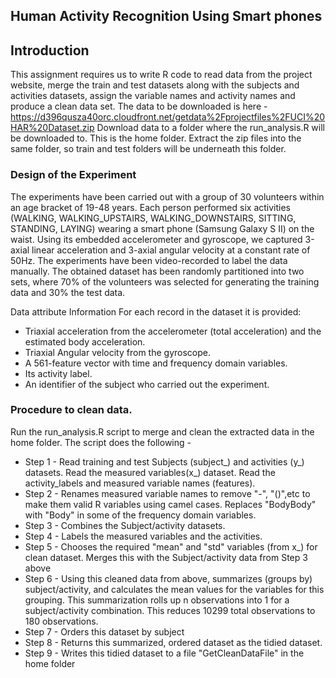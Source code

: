 ## Human Activity Recognition Using Smart phones
## Introduction

This assignment requires us to write R code to read data from the project website, merge the train and test
datasets along with the subjects and activities datasets, assign the variable names and activity names
and produce a clean data set. 
The data to be downloaded is here -
https://d396qusza40orc.cloudfront.net/getdata%2Fprojectfiles%2FUCI%20HAR%20Dataset.zip
Download data to a folder where the run_analysis.R will be downloaded to. This is the home folder. Extract the zip files into the same folder, so train and test folders will be underneath this folder.

### Design of the Experiment
The experiments have been carried out with a group of 30 volunteers within an age bracket of 19-48 years. Each person performed six activities (WALKING, WALKING_UPSTAIRS, WALKING_DOWNSTAIRS, SITTING, STANDING, LAYING) wearing a smart phone (Samsung Galaxy S II) on the waist. Using its embedded accelerometer and gyroscope, we captured 3-axial linear acceleration and 3-axial angular velocity at a constant rate of 50Hz. The experiments have been video-recorded to label the data manually. The obtained dataset has been randomly partitioned into two sets, where 70% of the volunteers was selected for generating the training data and 30% the test data. 

Data attribute Information
For each record in the dataset it is provided: 
- Triaxial acceleration from the accelerometer (total acceleration) and the estimated body acceleration. 
- Triaxial Angular velocity from the gyroscope. 
- A 561-feature vector with time and frequency domain variables. 
- Its activity label. 
- An identifier of the subject who carried out the experiment.

### Procedure to clean data.
Run the run_analysis.R script to merge and clean the extracted data in the home folder. The script does the following -

* Step 1 - Read training and test Subjects (subject_) and activities (y_) datasets. Read the measured variables(x_) dataset. Read the activity_labels and measured variable names (features). 
* Step 2 - Renames measured variable names to remove "-", "()",etc to make them valid R variables using camel cases. Replaces "BodyBody" with "Body" in some of the frequency domain variables.
* Step 3 - Combines the Subject/activity datasets. 
* Step 4 - Labels the measured variables and the activities.
* Step 5 - Chooses the required "mean" and "std" variables (from x_) for clean dataset. Merges this with the Subject/activity data from Step 3 above
* Step 6 - Using this cleaned data from above, summarizes (groups by) subject/activity, and calculates the mean values for the variables for this grouping. This summarization rolls up n observations into 1 for a subject/activity combination. This reduces 10299 total observations to 180 observations.
* Step 7 - Orders this dataset by subject
* Step 8 - Returns this summarized, ordered dataset as the tidied dataset.
* Step 9 - Writes this tidied dataset to a file "GetCleanDataFile" in the home folder


<!-- -->